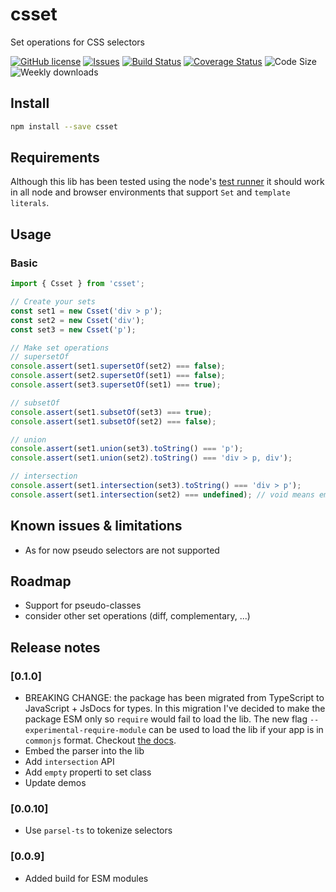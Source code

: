 # csset

Set operations for CSS selectors

[![GitHub license](https://img.shields.io/npm/l/csset.svg)](https://github.com/david-luna/csset/blob/master/README.md)
[![Issues](https://img.shields.io/github/issues/david-luna/csset.svg)](https://github.com/david-luna/csset/issues)
[![Build Status](https://travis-ci.org/david-luna/csset.svg?branch=master)](https://travis-ci.org/david-luna/csset)
[![Coverage Status](https://coveralls.io/repos/github/david-luna/csset/badge.svg)](https://coveralls.io/github/david-luna/csset)
![Code Size](https://img.shields.io/bundlephobia/minzip/csset.svg)
![Weekly downloads](https://img.shields.io/npm/dw/csset.svg)

## Install

```bash
npm install --save csset
```

## Requirements

Although this lib has been tested using the node's [test runner](https://nodejs.org/docs/latest/api/test.html#test-runner) it should work in all node and browser environments that support `Set` and `template literals`.

## Usage

### Basic

```javascript
import { Csset } from 'csset';

// Create your sets
const set1 = new Csset('div > p');
const set2 = new Csset('div');
const set3 = new Csset('p');

// Make set operations
// supersetOf
console.assert(set1.supersetOf(set2) === false);
console.assert(set2.supersetOf(set1) === false);
console.assert(set3.supersetOf(set1) === true);

// subsetOf
console.assert(set1.subsetOf(set3) === true);
console.assert(set1.subsetOf(set2) === false);

// union
console.assert(set1.union(set3).toString() === 'p');
console.assert(set1.union(set2).toString() === 'div > p, div');

// intersection
console.assert(set1.intersection(set3).toString() === 'div > p');
console.assert(set1.intersection(set2) === undefined); // void means empty set

```

## Known issues & limitations

- As for now pseudo selectors are not supported

## Roadmap

- Support for pseudo-classes
- consider other set operations (diff, complementary, ...)

## Release notes

### [0.1.0]

- BREAKING CHANGE: the package has been migrated from TypeScript to
  JavaScript + JsDocs for types. In this migration I've decided to make the
  package ESM only so `require` would fail to load the lib. The new flag
  `--experimental-require-module` can be used to load the lib if your app
  is in `commonjs` format. Checkout [the docs](https://nodejs.org/docs/latest/api/modules.html#loading-ecmascript-modules-using-require).
- Embed the parser into the lib
- Add `intersection` API
- Add `empty` properti to set class
- Update demos

### [0.0.10]

- Use `parsel-ts` to tokenize selectors

### [0.0.9]

- Added build for ESM modules
